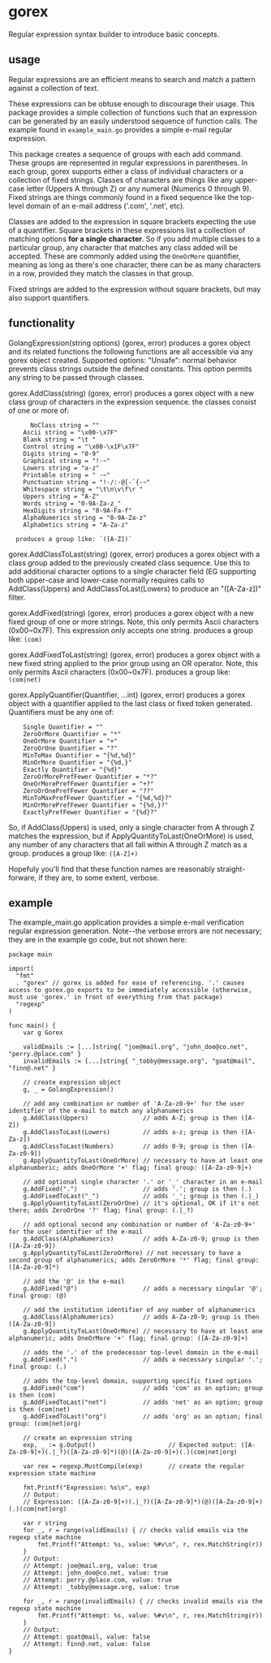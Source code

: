 # gorex
Regular expression syntax builder to introduce basic concepts.

## usage
Regular expressions are an efficient means to search and match a pattern against a collection of text.

These expressions can be obtuse enough to discourage their usage. This package provides a simple collection of functions such that an expression can be generated by an easily understood sequence of function calls. The example found in `example_main.go` provides a simple e-mail regular expression.

This package creates a sequence of groups with each add command. These groups are represented in regular expressions in parentheses. In each group, gorex supports either a class of individual characters or a collection of fixed strings. Classes of characters are things like any upper-case letter (Uppers A through Z) or any numeral (Numerics 0 through 9). Fixed strings are things commonly found in a fixed sequence like the top-level domain of an e-mail address ('.com', '.net', etc).

Classes are added to the expression in square brackets expecting the use of a quantifier. Square brackets in these expressions list a collection of matching options **for a single character**. So if you add multiple classes to a particular group, any character that matches any class added will be accepted. These are commonly added using the `OneOrMore` quantifier, meaning as long as there's one character, there can be as many characters in a row, provided they match the classes in that group.

Fixed strings are added to the expression without square brackets, but may also support quantifiers.

## functionality
GolangExpression(string options) (gorex, error) produces a gorex object and its related functions the following functions are all accessible via any gorex object created.
Supported options:
      "Unsafe": normal behavior prevents class strings outside the defined constants. This option permits any string to be passed through classes.

gorex.AddClass(string) (gorex, error) produces a gorex object with a new class group of characters in the expression sequence. the classes consist of one or more of:
```
      NoClass string = ""
	Ascii string = "\x00-\x7F"
	Blank string = "\t "
	Control string = "\x00-\x1F\x7F"
	Digits string = "0-9"
	Graphical string = "!-~"
	Lowers string = "a-z"
	Printable string = " -~"
	Punctuation string = "!-/:-@[-`{-~"
	Whitespace string = "\t\n\v\f\r "
	Uppers string = "A-Z"
	Words string = "0-9A-Za-z_"
	HexDigits string = "0-9A-Fa-f"
	AlphaNumerics string = "0-9A-Za-z"
	Alphabetics string = "A-Za-z"
```
      produces a group like: `([A-Z])`

gorex.AddClassToLast(string) (gorex, error) produces a gorex object with a class group added to the previously created class sequence. Use this to add additional character options to a single character field (EG supporting both upper-case and lower-case normally requires calls to AddClass(Uppers) and AddClassToLast(Lowers) to produce an "([A-Za-z])" filter.

gorex.AddFixed(string) (gorex, error) produces a gorex object with a new fixed group of one or more strings. Note, this only permits Ascii characters (0x00~0x7F). This expression only accepts one string.
    produces a group like: `(com)`

gorex.AddFixedToLast(string) (gorex, error) produces a gorex object with a new fixed string applied to the prior group using an OR operator. Note, this only permits Ascii characters (0x00~0x7F).
    produces a group like: `(com|net)`

gorex.ApplyQuantifier(Quantifier, ...int) (gorex, error) produces a gorex object with a quantifier applied to the last class or fixed token generated. Quantifiers must be any one of:
```
	Single Quantifier = ""
	ZeroOrMore Quantifier = "*"
	OneOrMore Quantifier = "+"
	ZeroOrOne Quantifier = "?"
	MinToMax Quantifier = "{%d,%d}"
	MinOrMore Quantifier = "{%d,}"
	Exactly Quantifier = "{%d}"
	ZeroOrMorePrefFewer Quantifier = "*?"
	OneOrMorePrefFewer Quantifier = "+?"
	ZeroOrOnePrefFewer Quantifier = "??"
	MinToMaxPrefFewer Quantifier = "{%d,%d}?"
	MinOrMorePrefFewer Quantifier = "{%d,}?"
	ExactlyPrefFewer Quantifier = "{%d}?"
```

So, if AddClass(Uppers) is used, only a single character from A through Z matches the expression, but if ApplyQuantityToLast(OneOrMore) is used, any number of any characters that all fall within A through Z match as a group.
    produces a group like: `([A-Z]+)`

Hopefuly you'll find that these function names are reasonably straight-forware, if they are, to some extent, verbose.

## example
The example_main.go application provides a simple e-mail verification regular expression generation. Note--the verbose errors are not necessary; they are in the example go code, but not shown here:
```
package main

import(
  "fmt"
  . "gorex" // gorex is added for ease of referencing. '.' causes access to gorex.go exports to be immediately accessible (otherwise, must use 'gorex.' in front of everything from that package)
  "regexp"
)

func main() {
    var g Gorex

    validEmails := [...]string{ "joe@mail.org", "john_doe@co.net", "perry.@place.com" }
    invalidEmails := [...]string{ "_tobby@message.org", "goat@mail", "finn@.net" }

    // create expression object
    g, _ = GolangExpression()

    // add any combination or number of 'A-Za-z0-9+' for the user identifier of the e-mail to match any alphanumerics
    g.AddClass(Uppers)               // adds A-Z; group is then ([A-Z])
    g.AddClassToLast(Lowers)         // adds a-z; group is then ([A-Za-z])
    g.AddClassToLast(Numbers)        // adds 0-9; group is then ([A-Za-z0-9])
    g.ApplyQuantityToLast(OneOrMore) // necessary to have at least one alphanumberic; adds OneOrMore '+' flag; final group: ([A-Za-z0-9]+)

    // add optional single character '.' or '_' character in an e-mail
    g.AddFixed(".")                  // adds '.'; group is then (.)
    g.AddFixedToLast("_")            // adds '_'; group is then (.|_)
    g.ApplyQuantityToLast(ZeroOrOne) // it's optional, OK if it's not there; adds ZeroOrOne '?' flag; final group: (.|_?)

    // add optional second any combination or number of 'A-Za-z0-9+' for the user identifier of the e-mail 
    g.AddClass(AlphaNumerics)        // adds A-Za-z0-9; group is then ([A-Za-z0-9])
    g.ApplyQuantityToLast(ZeroOrMore) // not necessary to have a second group of alphanumerics; adds ZeroOrMore '*' flag; final group: ([A-Za-z0-9]*)

    // add the '@' in the e-mail
    g.AddFixed("@")                  // adds a necessary singular '@'; final group: (@)

    // add the institution identifier of any number of alphanumerics
    g.AddClass(AlphaNumerics)        // adds A-Za-z0-9; group is then ([A-Za-z0-9])
    g.ApplyQuantityToLast(OneOrMore) // necessary to have at least one alphanumeric; adds OneOrMore '+' flag; final group: ([A-Za-z0-9]+)

    // adds the '.' of the predecessor top-level domain in the e-mail
    g.AddFixed(".")                  // adds a necessary singular '.'; final group: (.)

    // adds the top-level domain, supporting specific fixed options
    g.AddFixed("com")                // adds 'com' as an option; group is then (com)
    g.AddFixedToLast("net")          // adds 'net' as an option; group is then (com|net)
    g.AddFixedToLast("org")          // adds 'org' as an option; final group: (com|net|org)

    // create an expression string
    exp, _ := g.Output()                    // Expected output: ([A-Za-z0-9]+)(.|_?)([A-Za-z0-9]*)(@)([A-Za-z0-9]+)(.)(com|net|org)

    var rex = regexp.MustCompile(exp)       // create the regular expression state machine

    fmt.Printf("Expression: %s\n", exp)
    // Output:
    // Expression: ([A-Za-z0-9]+)(.|_?)([A-Za-z0-9]*)(@)([A-Za-z0-9]+)(.)(com|net|org)

    var r string
    for _, r = range(validEmails) { // checks valid emails via the regexp state machine
        fmt.Printf("Attempt: %s, value: %#v\n", r, rex.MatchString(r))
    }
    // Output:
    // Attempt: joe@mail.org, value: true
    // Attempt: john_doe@co.net, value: true
    // Attempt: perry.@place.com, value: true
    // Attempt: _tobby@message.org, value: true

    for _, r = range(invalidEmails) { // checks invalid emails via the regexp state machine
        fmt.Printf("Attempt: %s, value: %#v\n", r, rex.MatchString(r))
    }
    // Output:
    // Attempt: goat@mail, value: false
    // Attempt: finn@.net, value: false
}
```
